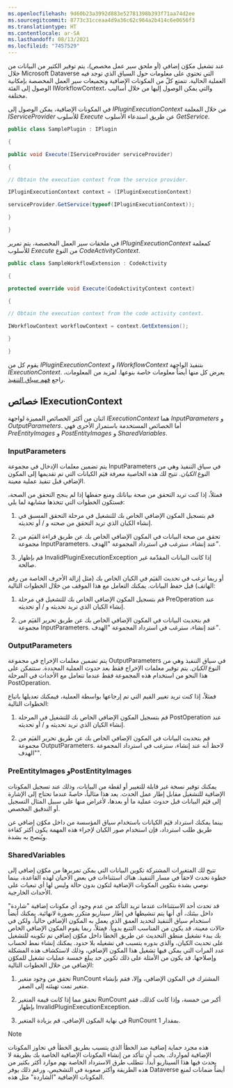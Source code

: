 ```yaml
---
ms.openlocfilehash: 9d60b23a3992d883e52781398b393f71aa74d2ee
ms.sourcegitcommit: 8773c31cceaa4d9a36c62c964a2b414c6e0656f3
ms.translationtype: HT
ms.contentlocale: ar-SA
ms.lasthandoff: 08/13/2021
ms.locfileid: "7457529"
---
```

عند تشغيل مكوّن إضافي (أو ملحق سير عمل مخصص)، يتم توفير الكثير من البيانات من خلال Microsoft Dataverse التي تحتوي على معلومات حول السياق الذي توجد فيه العملية الحالية. تتمتع كلّ من المكونات الإضافية وتجميعات سير العمل المخصصة بإمكانية الوصول إلى الفئة IWorkflowContext، والتي يمكن الوصول إليها من خلال أساليب مختلفة.

في المكونات الإضافية، يمكن الوصول إلى *IPluginExecutionContext* من خلال المعلمة *IServiceProvider* للأسلوب *Execute* عن طريق استدعاء الأسلوب *GetService*.

```c#
public class SamplePlugin : IPlugin

{

public void Execute(IServiceProvider serviceProvider)

{

// Obtain the execution context from the service provider.

IPluginExecutionContext context = (IPluginExecutionContext)

serviceProvider.GetService(typeof(IPluginExecutionContext));

}

}
```

في ملحقات سير العمل المخصصة، يتم تمرير *IPluginExecutionContext* كمعلمة للأسلوب *Execute* من النوع *CodeActivityContext*.

```c#
public class SampleWorkflowExtension : CodeActivity

{

protected override void Execute(CodeActivityContext context)

{

// Obtain the execution context from the code activity context.

IWorkflowContext workflowContext = context.GetExtension();

}

}
```

يقوم كل من *IPluginExecutionContext* و *IWorkflowContext* بتنفيذ الواجهة *IExecutionContext*. يعرض كل منها أيضاً معلومات خاصة بنوعها. لمزيد من المعلومات، راجع [فهم سياق التنفيذ](/powerapps/developer/common-data-service/understand-the-data-context/?azure-portal=true).

## <a name="iexecutioncontext-properties"></a>خصائص IExecutionContext

اثنان من أكثر الخصائص المميزة لواجهة *IExecutionContext* هما *InputParameters* و *OutputParameters*. أما الخصائص المستخدمة باستمرار الأخرى فهي *PreEntityImages* و *PostEntityImages* و *SharedVariables*.

### <a name="inputparameters"></a>InputParameters

يتم تضمين معلمات الإدخال في مجموعة InputParameters في سياق التنفيذ وهي من النوع *الكيان*. تتيح لك هذه الخاصية معرفة قيَم الكيانات التي تم تقديمها إلى المكون الإضافي قبل تنفيذ عملية معينة.

فمثلاُ، إذا كنت تريد التحقق من صحة بياناتك ومنع حفظها إذا لم ينجح التحقق من الصحة، فستكون الخطوات التي تتخذها مشابهة لما يلي:

1.  قم بتسجيل المكون الإضافي الخاص بك للتشغيل في مرحلة التحقق المسبق في إنشاء الكيان الذي تريد التحقق من صحته و / أو تحديثه.

2.  تحقق من صحة البيانات في المكون الإضافي الخاص بك عن طريق قراءة القيَم من مجموعة InputParameters. عند إنشاء، سترغب في استرداد المجموعة "الهدف".

3.  قم بإظهار InvalidPluginExecutionException إذا كانت البيانات المقدّمة غير صالحة.

أو ربما ترغب في تحديث القيَم في الكيان الخاص بك (مثل إزالة الأحرف الخاصة من رقم الهاتف) قبل حفظ البيانات. يمكنك التعامل مع هذا الموقف من خلال الخطوات التالية:

1.  قم بتسجيل المكون الإضافي الخاص بك للتشغيل في مرحلة PreOperation عند إنشاء الكيان الذي تريد تحديثه و / أو تحديثه.

2.  قم بتحديث البيانات في المكون الإضافي الخاص بك عن طريق تحرير القيَم من مجموعة InputParameters. عند إنشاء، سترغب في استرداد المجموعة "الهدف".  

### <a name="outputparameters"></a>OutputParameters

يتم تضمين معلمات الإخراج في مجموعة OutputParameters في سياق التنفيذ وهي من النوع *الكيان*. يتم توفير معلمات الإخراج فقط بعد حدوث العملية المحددة. ستتمكن على هذا النحو من استخدام هذه المجموعة فقط عندما تتعامل مع الأحداث في المرحلة PostOperation. 

فمثلاً، إذا كنت تريد تغيير القيم التي تم إرجاعها بواسطة العملية، فيمكنك تعديلها باتباع الخطوات التالية:

1.  قم بتسجيل المكون الإضافي الخاص بك للتشغيل في المرحلة PostOperation عند إنشاء الكيان الذي تريد تحديثه و / أو تحديثه.

2.  قم بتحديث البيانات في المكون الإضافي الخاص بك عن طريق تحرير القيَم من مجموعة OutputParameters. لاحظ أنه عند إنشاء، سترغب في استرداد المجموعة "الهدف". 

### <a name="preentityimages-and-postentityimages"></a>PreEntityImages وPostEntityImages

يمكنك توفير نسخة غير قابلة للتغيير أو لقطة من البيانات، وذلك عند تسجيل المكونات الإضافية للتشغيل مقابل إطار عمل الحدث. يعد هذا مثالياً، خاصةً عندما تحتاج إلى الإشارة إلى قيَم البيانات قبل حدوث عملية ما أو بعدها، لأغراض منها على سبيل المثال التسجيل أو التدقيق المخصص. 

بينما يمكنك استرداد قيَم الكيانات باستخدام سياق المؤسسة من داخل مكوّن إضافي عن طريق طلب استرداد، فإن استخدام صور الكيان لإجراء هذه المهمة يكون أكثر كفاءة ويُنصح به بشدة. 

### <a name="sharedvariables"></a>SharedVariables

تتيح لك المتغيرات المشتركة تكوين البيانات التي يمكن تمريرها من مكوّن إضافي إلى خطوة تحدث لاحقاً في مسار التنفيذ. هناك استثناءات في بعض الأحيان لهذه القاعدة، بينما نوصي بشدة بتكوين المكونات الإضافية لتكون بدون حالة وليس لها أي تبعيات على الأحداث الخارجية. 

قد تحدث أحد الاستثناءات عندما تريد التأكد من عدم وجود أي مكونات إضافية "شاردة" داخل بيئتك، أي أنها يتم تنشيطها في إطار سيناريو متكرر بصورة لانهائية. يمكنك أيضاً استخدام سياق التنفيذ لتحديد العمق الذي يعمل به المكون الإضافي حالياً، ولكن في حالات معينة، قد يكون من المناسب التتبع يدوياً. فمثلاً، ربما يقوم المكون الإضافي الخاص بك ببدء تشغيل منطق التحديث عن طريق الخطأ داخل مكوّن إضافي تم تكوينه للتشغيل على تحديث الكيان، والذي بدوره يتسبب في تشغيله بلا حدود. يمكنك إنشاء نمط لحساب عدد المرات التي يمكن فيها تشغيل هذا المكون الإضافي، وذلك لاستكشاف هذه المشكلة وإصلاحها.
قد يكون من الأمثلة على ذلك تكوين حد يبلغ خمسة عمليات تشغيل للمكوّن الإضافي من خلال الخطوات التالية: 

1.  تحقق من وجود متغير RunCount المشترك في المكون الإضافي، وإلا، فقم بإنشاء متغير تمت تهيئته إلى الصفر.

2.  تحقق مما إذا كانت قيمة المتغير RunCount أكبر من خمسة، وإذا كانت كذلك، فقم بإظهار InvalidPluginExecutionException.

3.  في نهاية المكون الإضافي، قم بزيادة المتغير RunCount بمقدار 1. 

> [!NOTE]
> هذه مجرد حماية إضافية ضد الخطأ الذي يتسبب بطريق الخطأ في تجاوز المكونات الإضافية لمواردك. يجب أن تتأكد من إنشاء المكونات الإضافية الخاصة بك بطريقة لا يحدث فيها هذا السيناريو أبداً. تتطلب طرق الاسترداد الخاصة بهم موارد أكثر بكثير من هذه الطريقة وأكثر صعوبة في التشخيص، ورغم ذلك يوفر Dataverse أيضاً ضمانات لمنع المكونات الإضافية "الشاردة" مثل هذه.
 
